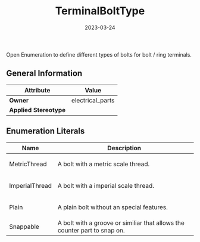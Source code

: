 ﻿---
title: TerminalBoltType
toc: false
type: specs
date: "2023-03-24"
draft: false
specification: VEC
version: 2.0.2
documentType: "Recommendation"
elementType: Class
classes:
  - TerminalBoltType
menu_name: vec-2.0.2
---
Open Enumeration to define different types of bolts for bolt /&#160;ring terminals.

## General Information

| Attribute               | Value |
|-------------------------|-------|
| **Owner**               | electrical_parts |
| **Applied Stereotype**  |   |

## Enumeration Literals
| Name          | **Description** |
|---------------|-----------------|
| MetricThread | <p> A bolt with a metric scale thread.      </p> |
| ImperialThread | <p> A bolt with a imperial scale thread.      </p> |
| Plain | <p> A plain bolt without an special features.      </p> |
| Snappable | A bolt with a groove or similiar that allows the counter part to snap on. |
